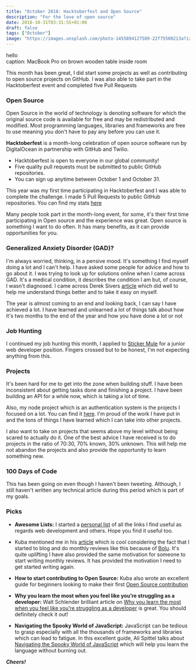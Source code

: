 ```yaml
---
title: "October 2018: Hacktoberfest and Open Source"
description: "For the love of open source"
date: 2018-10-31T03:31:55+01:00
draft: false
tags: ["October"]
image: "https://images.unsplash.com/photo-1455894127589-22f75500213a?ixlib=rb-1.2.1&ixid=eyJhcHBfaWQiOjEyMDd9&auto=format&fit=crop&w=1000&q=80"
---
```


<figcaption>hello</figcaption> caption: MacBook Pro on brown wooden table inside room

This month has been great, I did start some projects as well as contributing to open source projects on GitHub. I was also able to take part in the Hacktoberfest event and completed five Pull Requests

### Open Source

Open Source in the world of technology is denoting software for which the original source code is available for free and may be redistributed and modified. Most programming languages, libraries and frameworks are free to use meaning you don't have to pay any before you can use it.

**Hacktoberfest** is a month-long celebration of open source software run by DigitalOcean in partnership with GitHub and Twilio.

- Hacktoberfest is open to everyone in our global community!
- Five quality pull requests must be submitted to public GitHub repositories.
- You can sign up anytime between October 1 and October 31.

This year was my first time participating in Hacktoberfest and I was able to complete the challenge. I made 5 Pull Requests to public GitHub repositories. You can find my stats [here](https://hacktoberfest.digitalocean.com/stats/peoray)

Many people took part in the month-long event, for some, it's their first time participating in Open source and the experience was great. Open source is something I want to do often. It has many benefits, as it can provide opportunities for you.

###  Generalized Anxiety Disorder (GAD)?

I'm always worried, thinking, in a pensive mood. It's something I find myself doing a lot and I can't help. I have asked some people for advice and how to go about it. I was trying to look up for solutions online when I came across GAD. It's a medical condition, it describes the condition I am but, of course, I wasn't diagnosed. I came across Derek Sivers [article](https://sivers.org/donkey) which  did well to help me understand things better and to take it easy on myself.


The year is almost coming to an end and looking back, I can say I have achieved a lot. I have learned and unlearned a lot of things
talk about how it's two months to the end of the year and how you have done a lot or not

### Job Hunting

I continued my job hunting this month, I applied to [Sticker Mule](https://www.stickermule.com/) for a junior web developer position. Fingers crossed but to be honest, I'm not expecting anything from this.

### Projects

It's been hard for me to get into the zone when building stuff. I have been inconsistent about getting tasks done and finishing a project. I have been building an API for a while now, which is taking a lot of time.

Also, my node project which is an authentication system is the projects I focused on a lot. You can find it [here](https://github.com/peoray/Pristine). I'm proud of the work I have put in and the tons of things I have learned which I can take into other projects.

I also want to take on projects that seems above my level without being scared to actually do it. One of the best advice I have received is to do projects in the ratio of 70:30, 70% known, 30% unknown. This will help me not abandon the projects and also provide the opportunity to learn something new.

### 100 Days of Code

This has been going on even though I haven't been tweeting. Although, I still haven't written any technical article during this period which is part of my goals.

### Picks

- **Awesome Lists:** I started a [personal list](https://github.com/peoray/my-awesome-links) of all the links I find useful as regards web development and others. Hope you find it useful too.

- Kuba mentioned me in his [article](https://medium.com/kuba-michalski-blog/i-wasted-too-much-time-october-2018-934874701b8c) which is cool considering the fact that I started to blog and do monthly reviews like this because of [Bolu](https://medium.com/@Bolu_Ajibawo). It's quite uplifting I have also provided the same motivation for someone to start writing monthly reviews. It has provided the motivation I need to get started writing again.

- **How to start contributing to Open Source:** Kuba also wrote an excellent guide for beginners looking to make their first [Open Source contribution](https://codeburst.io/how-to-start-contributing-to-open-source-d9e38b01a5e1)

- **Why you learn the most when you feel like you’re struggling as a developer:** Walt Schlender brilliant article on [Why you learn the most when you feel like you’re struggling as a developer](https://medium.freecodecamp.org/why-you-learn-the-most-when-you-feel-like-youre-struggling-as-a-developer-7513327c8ee4) is great. You should definitely check it out!

- **Navigating the Spooky World of JavaScript:** JavaScript can be tedious to grasp especially with all the thousands of frameworks and libraries which can lead to fatigue. In this excellent guide, Ali Spittel talks about [Navigating the Spooky World of JavaScript](https://dev.to/aspittel/navigating-the-spooky-world-of-javascript-3h45) which will help you learn the language without burning out.

_**Cheers!**_
